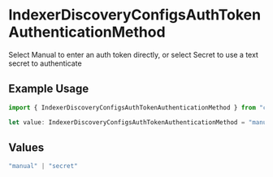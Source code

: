 # IndexerDiscoveryConfigsAuthTokenAuthenticationMethod

Select Manual to enter an auth token directly, or select Secret to use a text secret to authenticate

## Example Usage

```typescript
import { IndexerDiscoveryConfigsAuthTokenAuthenticationMethod } from "cribl-control-plane/models";

let value: IndexerDiscoveryConfigsAuthTokenAuthenticationMethod = "manual";
```

## Values

```typescript
"manual" | "secret"
```